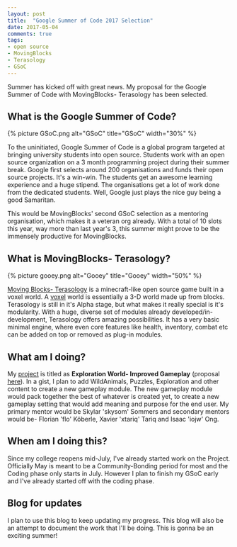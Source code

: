 ```yaml
---
layout: post
title:  "Google Summer of Code 2017 Selection"
date: 2017-05-04
comments: true
tags:
- open source
- MovingBlocks
- Terasology
- GSoC
---
```


Summer has kicked off with great news. My proposal for the Google Summer of Code with MovingBlocks- Terasology has been selected. 

## What is the Google Summer of Code?

<p class="center">{% picture GSoC.png alt="GSoC" title="GSoC" width="30%" %}</p>

To the uninitiated, Google Summer of Code is a global program targeted at bringing university students into open source. Students work with an open source organization on a 3 month programming project during their summer break. Google first selects around 200 organisations and funds their open source projects. It's a win-win. The students get an awesome learning experience and a huge stipend. The organisations get a lot of work done from the dedicated students. Well, Google just plays the nice guy being a good Samaritan.

This would be MovingBlocks' second GSoC selection as a mentoring organisation, which makes it a veteran org already. With a total of 10 slots this year, way more than last year's 3, this summer might prove to be the immensely productive for MovingBlocks.

## What is MovingBlocks- Terasology?

<p class="center">{% picture gooey.png alt="Gooey" title="Gooey" width="50%" %}</p>

[Moving Blocks- Terasology](https://github.com/MovingBlocks/Terasology) is a minecraft-like open source game built in a voxel world. A [voxel](https://en.wikipedia.org/wiki/Voxel) world is essentially a 3-D world made up from blocks. Terasology is still in it's Alpha stage, but what makes it really special is it's modularity. With a huge, diverse set of modules already developed/in-development, Terasology offers amazing possibilities. It has a very basic minimal engine, where even core features like health, inventory, combat etc can be added on top or removed as plug-in modules.

## What am I doing?

My [project](https://summerofcode.withgoogle.com/projects/#6685506025816064) is titled as **Exploration World- Improved Gameplay** (proposal [here](https://drive.google.com/file/d/0B3HM64I0M4DmYnVWUUpyQkZ2b1k/view)). In a gist, I plan to add WildAnimals, Puzzles, Exploration and other content to create a new gameplay module. The new gameplay module would pack together the best of whatever is created yet, to create a new gameplay setting that would add meaning and purpose for the end user. My primary mentor would be Skylar 'skysom' Sommers and secondary mentors would be- Florian 'flo' Köberle, Xavier 'xtariq' Tariq and Isaac 'iojw' Ong.

## When am I doing this?

Since my college reopens mid-July, I've already started work on the Project. Officially May is meant to be a Community-Bonding period for most and the Coding phase only starts in July. However I plan to finish my GSoC early and I've already started off with the coding phase.

## Blog for updates

I plan to use this blog to keep updating my progress. This blog will also be an attempt to document the work that I'll be doing. This is gonna be an exciting summer!